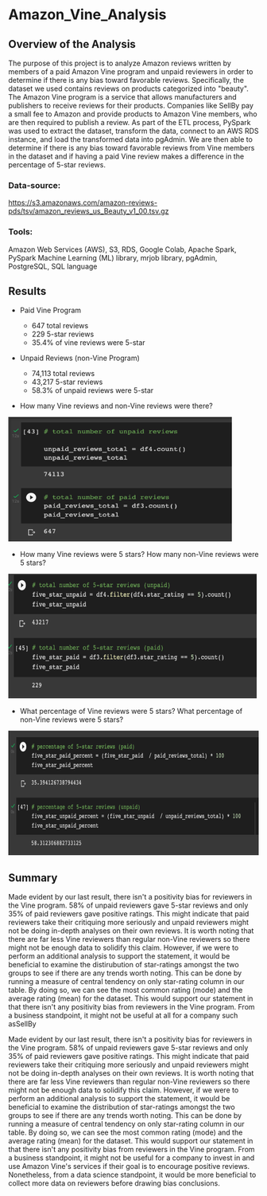 # Amazon_Vine_Analysis

## Overview of the Analysis

The purpose of this project is to analyze Amazon reviews written by members of a paid Amazon Vine program and unpaid reviewers in order to determine if there is any bias toward favorable reviews. Specifically, the dataset we used contains reviews on products categorized into "beauty". The Amazon Vine program is a service that allows manufacturers and publishers to receive reviews for their products. Companies like SellBy pay a small fee to Amazon and provide products to Amazon Vine members, who are then required to publish a review. 
As part of the ETL process, PySpark was used to extract the dataset, transform the data, connect to an AWS RDS instance, and load the transformed data into pgAdmin. We are then able to determine if there is any bias toward favorable reviews from Vine members in the dataset and if having a paid Vine review makes a difference in the percentage of 5-star reviews.


### Data-source:

https://s3.amazonaws.com/amazon-reviews-pds/tsv/amazon_reviews_us_Beauty_v1_00.tsv.gz

### Tools:

Amazon Web Services (AWS), S3, RDS, Google Colab, Apache Spark, PySpark Machine Learning (ML) library, mrjob library, pgAdmin, PostgreSQL, SQL language


## Results

* Paid Vine Program

  * 647 total reviews
  * 229 5-star reviews
  * 35.4% of vine reviews were 5-star

* Unpaid Reviews (non-Vine Program)

  * 74,113 total reviews
  * 43,217 5-star reviews
  * 58.3% of unpaid reviews were 5-star

* How many Vine reviews and non-Vine reviews were there?

<img src="images/Screen Shot 2022-04-10 at 11.50.47 PM.png" alt="Alt text" title="Optional title" width="450" height="250"/>

* How many Vine reviews were 5 stars? How many non-Vine reviews were 5 stars?

<img src="images/Screen Shot 2022-04-10 at 11.50.55 PM.png" alt="Alt text" title="Optional title" width="500" height="250"/>

* What percentage of Vine reviews were 5 stars? What percentage of non-Vine reviews were 5 stars?

<img src="images/Screen Shot 2022-04-11 at 12.13.57 AM.png" alt="Alt text" title="Optional title" width="550" height="250"/>


## Summary


Made evident by our last result, there isn't a positivity bias for reviewers in the Vine program. 58% of unpaid reviewers gave 5-star reviews and only 35% of paid reviewers gave positive ratings. This might indicate that paid reviewers take their critiquing more seriously and unpaid reviewers might not be doing in-depth analyses on their own reviews. It is worth noting that there are far less Vine reviewers than regular non-Vine reviewers so there might not be enough data to solidify this claim. However, if we were to perform an additional analysis to support the statement, it would be beneficial to examine the distirubution of star-ratings amongst the two groups to see if there are any trends worth noting. This can be done by running a measure of central tendency on only star-rating column in our table. By doing so, we can see the most common rating (mode) and the average rating (mean) for the dataset. This would support our statement in that there isn't any positivity bias from reviewers in the Vine program. From a business standpoint, it might not be useful at all for a company such asSellBy

Made evident by our last result, there isn't a positivity bias for reviewers in the Vine program. 58% of unpaid reviewers gave 5-star reviews and only 35% of paid reviewers gave positive ratings. This might indicate that paid reviewers take their critiquing more seriously and unpaid reviewers might not be doing in-depth analyses on their own reviews. It is worth noting that there are far less Vine reviewers than regular non-Vine reviewers so there might not be enough data to solidify this claim. However, if we were to perform an additional analysis to support the statement, it would be beneficial to examine the distribution of star-ratings amongst the two groups to see if there are any trends worth noting. This can be done by running a measure of central tendency on only star-rating column in our table. By doing so, we can see the most common rating (mode) and the average rating (mean) for the dataset. This would support our statement in that there isn't any positivity bias from reviewers in the Vine program. From a business standpoint, it might not be useful for a company to invest in and use Amazon Vine's services if their goal is to encourage positive reviews. Nonetheless, from a data science standpoint, it would be more beneficial to collect more data on reviewers before drawing bias conclusions.

